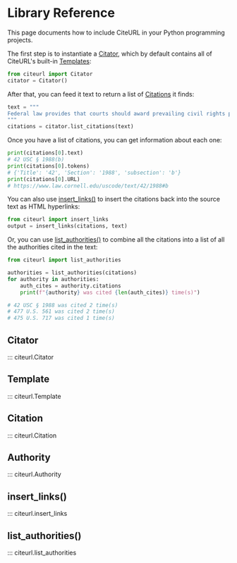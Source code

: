 # Library Reference

This page documents how to include CiteURL in your Python programming projects.

The first step is to instantiate a [Citator](#citator), which by default contains all of CiteURL's built-in [Templates](#templates):

``` python
from citeurl import Citator
citator = Citator()
```

After that, you can feed it text to return a list of [Citations](#citation) it finds:

``` python
text = """
Federal law provides that courts should award prevailing civil rights plaintiffs reasonable attorneys fees, 42 USC § 1988(b), and, by discretion, expert fees, id. at (c). This is because the importance of civil rights litigation cannot be measured by a damages judgment. See Riverside v. Rivera, 477 U.S. 561 (1986). But Evans v. Jeff D. upheld a settlement where the plaintiffs got everything they wanted, on condition that they waive attorneys' fees. 475 U.S. 717 (1986). This ruling lets savvy defendants create a wedge between plaintiffs and their attorneys, discouraging civil rights suits and undermining the court's logic in Riverside, 477 U.S. at 574-78.
"""
citations = citator.list_citations(text)
```

Once you have a list of citations, you can get information about each one:

```python
print(citations[0].text)
# 42 USC § 1988(b)
print(citations[0].tokens)
# {'Title': '42', 'Section': '1988', 'subsection': 'b'}
print(citations[0].URL)
# https://www.law.cornell.edu/uscode/text/42/1988#b
```

You can also use [insert_links()](#insert_links) to insert the citations back into the source text as HTML hyperlinks:

``` python
from citeurl import insert_links
output = insert_links(citations, text)
```

Or, you can use [list_authorities()](#list_authorities) to combine all the citations into a list of all the authorities cited in the text:

``` python
from citeurl import list_authorities

authorities = list_authorities(citations)
for authority in authorities:
    auth_cites = authority.citations
    print(f"{authority} was cited {len(auth_cites)} time(s)")

# 42 USC § 1988 was cited 2 time(s)
# 477 U.S. 561 was cited 2 time(s)
# 475 U.S. 717 was cited 1 time(s)
```

## Citator

::: citeurl.Citator

## Template

::: citeurl.Template

## Citation

::: citeurl.Citation

## Authority

::: citeurl.Authority

## insert_links()

::: citeurl.insert_links

## list_authorities()

::: citeurl.list_authorities